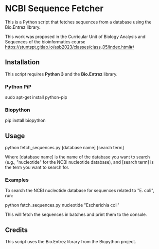 # NCBI Sequence Fetcher
This is a Python script that fetches sequences from a database using the Bio.Entrez library.

This work was proposed in the Curricular Unit of Biology Analysis and Sequences of the bioinformatics course https://stuntspt.gitlab.io/asb2023/classes/class_05/index.html#/

## Installation
This script requires **Python 3** and the **Bio.Entrez** library.

### Python PiP
sudo apt-get install python-pip

### Biopython 
pip install biopython


## Usage
python fetch_sequences.py [database name] [search term]

Where [database name] is the name of the database you want to search (e.g., "nucleotide" for the NCBI nucleotide database), and [search term] is the term you want to search for.

### Examples
To search the NCBI nucleotide database for sequences related to "E. coli", run:

python fetch_sequences.py nucleotide "Escherichia coli"

This will fetch the sequences in batches and print them to the console.

## Credits
This script uses the Bio.Entrez library from the Biopython project.

